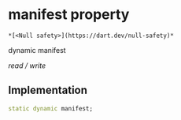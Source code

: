 


# manifest property




    *[<Null safety>](https://dart.dev/null-safety)*


dynamic manifest
  
_read / write_






## Implementation

```dart
static dynamic manifest;


```







